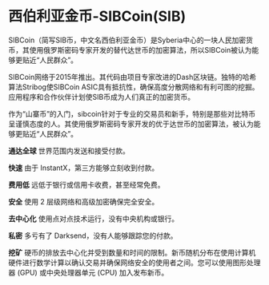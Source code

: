 # 西伯利亚金币-SIBCoin(SIB)

SIBCoin（简写SIB币，中文名西伯利亚金币）是Syberia中心的一块人民加密货币，其使用俄罗斯密码专家开发的替代达世币的加密算法，所以SIBCoin被认为能够更贴近“人民群众”。

SIBCoin网络于2015年推出。其代码由项目专家改进的Dash区块链。独特的哈希算法Stribog使SIBCoin ASIC具有抵抗性，确保高度分散网络和有利可图的挖掘。应用程序和合作伙伴计划使SIB币成为人们真正的加密货币。

作为“山寨币”的入门，sibcoin针对于专业的交易员和新手，特别是那些对比特币呈谨慎态度的人。其使用俄罗斯密码专家开发的优于达世币的加密算法，被认为能够更贴近“人民群众”。

**通达全球**
世界范围内发送和接受付款。

**快速**
由于 InstantX，第三方能够立刻收到付款。

**费用低**
远低于银行或信用卡收费，甚至经常免费。

**安全**
使用 2 层级网络和高级加密确保完全安全。

**去中心化**
使用点对点技术运行，没有中央机构或银行。

**私密**
多亏有了 Darksend，没有人能够跟踪您的付款。

**挖矿**
硬币的排放去中心化并受到数量和时间的限制。新币随机分布在使用计算机硬件进行数学计算以确认交易并确保网络安全的使用者之间。您可以使用图形处理器 (GPU) 或中央处理器单元 (CPU) 加入发布新币。
